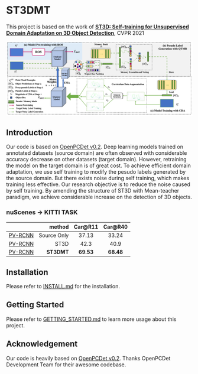 # ST3DMT

This project is based on the work of  [**ST3D: Self-training for Unsupervised Domain Adaptation on 3D Object Detection**](https://arxiv.org/pdf/2103.05346), CVPR 2021

![framework](./docs/framework.png)


## Introduction

Our code is based on [OpenPCDet v0.2](https://github.com/open-mmlab/OpenPCDet/tree/v0.2.0). 
Deep learning models trained on annotated datasets (source domain) are often observed with considerable accuracy decrease on other datasets (target domain). However, retraining the model on the target domain is of great cost. To achieve efficient domain adaptation, we use self training to modify the pesudo labels generated by the source domain. But there exists noise during self training, which makes training less effective. Our research objective is to reduce the noise caused by self training. By amending the structure of ST3D with Mean-teacher paradigm, we achieve considerable increase on the detection of 3D objects.


### nuScenes -> KITTI TASK
|                                             | method | Car@R11 | Car@R40 |
|---------------------------------------------|----------:|:-------:|:-------:|
| [PV-RCNN](tools/cfgs/da-nuscenes-kitti_models/pvrcnn/pvrcnn_old_anchor.yaml) | Source Only | 37.13 | 33.24 |
| [PV-RCNN](tools/cfgs/da-nuscenes-kitti_models/pvrcnn_st3d/pvrcnn_st3d.yaml) | ST3D | 42.3 | 40.9 |
| [PV-RCNN](tools/cfgs/da-nuscenes-kitti_models/pvrcnn_st3d/pvrcnn_st3d.yaml) | **ST3DMT** | **69.53** | **68.48** |


## Installation

Please refer to [INSTALL.md](docs/INSTALL.md) for the installation.

## Getting Started

Please refer to [GETTING_STARTED.md](docs/GETTING_STARTED.md) to learn more usage about this project.

## Acknowledgement

Our code is heavily based on [OpenPCDet v0.2](https://github.com/open-mmlab/OpenPCDet/tree/v0.2.0). Thanks OpenPCDet Development Team for their awesome codebase.
